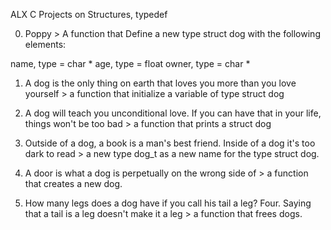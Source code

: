 ALX C Projects on Structures, typedef

0. Poppy > A function that Define a new type struct dog with the following elements:

name, type = char *
age, type = float
owner, type = char *

1. A dog is the only thing on earth that loves you more than you love yourself > a function that initialize a variable of type struct dog

2. A dog will teach you unconditional love. If you can have that in your life, things won't be too bad > a function that prints a struct dog

3. Outside of a dog, a book is a man's best friend. Inside of a dog it's too dark to read > a new type dog_t as a new name for the type struct dog.

4. A door is what a dog is perpetually on the wrong side of > a function that creates a new dog.

5. How many legs does a dog have if you call his tail a leg? Four. Saying that a tail is a leg doesn't make it a leg > a function that frees dogs.


